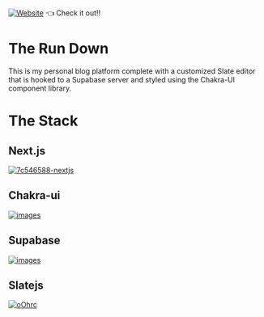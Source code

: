 [![Website](https://img.shields.io/website?label=zacharyp.blog&url=https%3A%2F%2Fwww.zacharyp.blog%2F)](https://www.zacharyp.blog/) 👈 Check it out!!

# The Run Down

This is my personal blog platform complete with a customized Slate editor that is hooked to a Supabase server and styled using the Chakra-UI component library.

# The Stack

## Next.js

[![7c546588-nextjs](https://user-images.githubusercontent.com/78383115/137374869-172a32d2-5c88-4256-af41-7e675b3bc4a1.png)](https://nextjs.org/)

## Chakra-ui

[![images](https://user-images.githubusercontent.com/78383115/137374531-124b8d23-30c9-47e5-a7d0-44c41d22f094.jpg)](https://chakra-ui.com/)

## Supabase

[![images](https://user-images.githubusercontent.com/78383115/137374433-8f653f08-26ed-4a5e-a0a5-6f79db527169.png)](https://supabase.io/)

## Slatejs

[![oOhrc](https://user-images.githubusercontent.com/78383115/137375757-18079622-3280-4c31-a9a0-e0ee62587d6c.png)](https://www.slatejs.org/examples/richtext)

